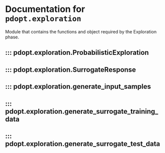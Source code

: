 # Documentation for `pdopt.exploration`

Module that contains the functions and object required by the Exploration phase.

## ::: pdopt.exploration.ProbabilisticExploration

## ::: pdopt.exploration.SurrogateResponse

## ::: pdopt.exploration.generate_input_samples

## ::: pdopt.exploration.generate_surrogate_training_data

## ::: pdopt.exploration.generate_surrogate_test_data

